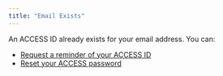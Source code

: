 ```yaml
---
title: "Email Exists"
---
```


An ACCESS ID already exists for your email address.
You can:
* [Request a reminder of your ACCESS ID](/username-reminder)
* [Reset your ACCESS password](/password-reset)
